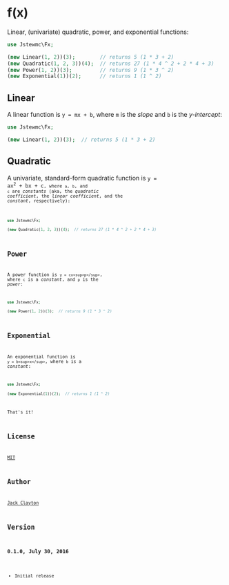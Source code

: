 # f(x)
Linear, (univariate) quadratic, power, and exponential functions:

```php
use Jstewmc\Fx;

(new Linear(1, 2))(3);        // returns 5 (1 * 3 + 2)
(new Quadratic(1, 2, 3))(4);  // returns 27 (1 * 4 ^ 2 + 2 * 4 + 3)
(new Power(1, 2))(3);         // returns 9 (1 * 3 ^ 2)
(new Exponential(1))(2);      // returns 1 (1 ^ 2)
```

## Linear

A linear function is `y = mx + b`, where `m` is the _slope_ and `b` is the _y-intercept_:

```php
use Jstewmc\Fx;

(new Linear(1, 2))(3);  // returns 5 (1 * 3 + 2)
```

## Quadratic

A univariate, standard-form quadratic function is <code>y = ax<sup>2</sup> + bx + c<code>, where `a`, `b`, and `c` are _constants_ (aka, the _quadratic coefficient_, the _linear coefficient_, and the _constant_, respectively):

```php
use Jstewmc\Fx;

(new Quadratic(1, 2, 3))(4);  // returns 27 (1 * 4 ^ 2 + 2 * 4 + 3)
``` 

## Power

A power function is `y = cx<sup>p</sup>`, where `c` is a _constant_, and `p` is the _power_:

```php
use Jstewmc\Fx;

(new Power(1, 2))(3);  // returns 9 (1 * 3 ^ 2)
```

## Exponential

An exponential function is `y = b<sup>x</sup>`, where `b` is a _constant_:

```php
use Jstewmc\Fx;
 
(new Exponential(1))(2);  // returns 1 (1 ^ 2)
```

That's it!

## License

[MIT](https://github.com/jstewmc/test-case)

## Author

[Jack Clayton](mailto:clayjs0@gmail.com)

## Version 

### 0.1.0, July 30, 2016

* Initial release
